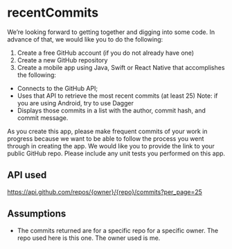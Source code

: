 # recentCommits
We’re looking forward to getting together and digging into some code.
In advance of that, we would like you to do the following:
1. Create a free GitHub account (if you do not already have one)
2. Create a new GitHub repository
3. Create a mobile app using Java, Swift or React Native that accomplishes the following:
  - Connects to the GitHub API;
  - Uses that API to retrieve the most recent commits (at least 25) Note: if you are using Android, try to use Dagger
  - Displays those commits in a list with the author, commit hash, and commit message.

As you create this app, please make frequent commits of your work in progress because we want to be able to follow the
process you went through in creating the app. We would like you to provide the link to your public GitHub repo.
Please include any unit tests you performed on this app.

## API used
 https://api.github.com/repos/{owner}/{repo}/commits?per_page=25

## Assumptions
 - The commits returned are for a specific repo for a specific owner. The repo used here is this one. The owner used is me.
